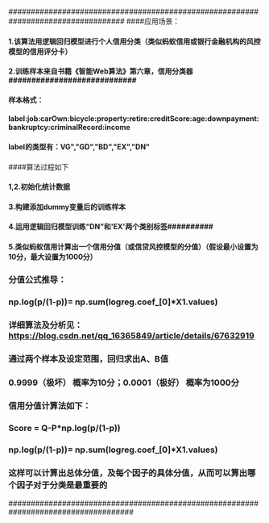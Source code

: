 


##################################################################################
####应用场景：
####    1.该算法用逻辑回归模型进行个人信用分类（类似蚂蚁信用或银行金融机构的风控模型的信用评分卡）
####    2.训练样本来自书籍《智能Web算法》第六章，信用分类器############################
####     样本格式：
####    label:job:carOwn:bicycle:property:retire:creditScore:age:downpayment:bankruptcy:criminalRecord:income
####    label的类型有：VG","GD","BD","EX","DN"
####
####算法过程如下
####    1,2.初始化统计数据
####    3.构建添加dummy变量后的训练样本
####    4.运用逻辑回归模型训练“DN”和'EX'两个类别标签##########
####    5.类似蚂蚁信用计算出一个信用分值（或信贷风控模型的分值）（假设最小设置为10分，最大设置为1000分）
###       分值公式推导：
###        np.log(p/(1-p))= np.sum(logreg.coef_[0]*X1.values)
###      详细算法及分析见：https://blog.csdn.net/qq_16365849/article/details/67632919
###      通过两个样本及设定范围，回归求出A、B值
###        0.9999（极坏） 概率为10分；0.0001（极好） 概率为1000分
###    信用分值计算法如下：
###         Score = Q-P*np.log(p/(1-p))
###        np.log(p/(1-p))= np.sum(logreg.coef_[0]*X1.values)
###    这样可以计算出总体分值，及每个因子的具体分值，从而可以算出哪个因子对于分类是最重要的
####################################################################################
